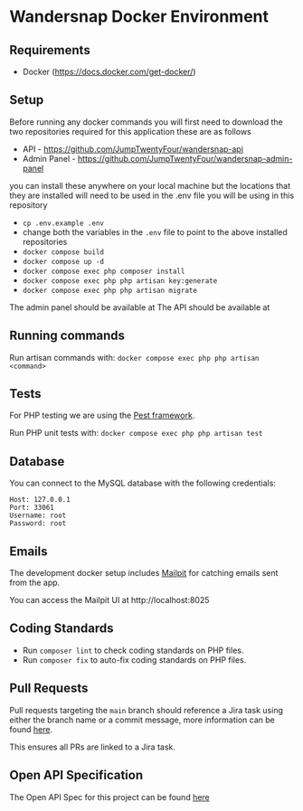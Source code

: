 # Wandersnap Docker Environment

## Requirements

- Docker (https://docs.docker.com/get-docker/)

## Setup
Before running any docker commands you will first need to download the two repositories required for this application these are as follows

- API - https://github.com/JumpTwentyFour/wandersnap-api
- Admin Panel - https://github.com/JumpTwentyFour/wandersnap-admin-panel

you can install these anywhere on your local machine but the locations that they are installed will need to be used in 
the .env file you will be using in this repository

- `cp .env.example .env`
- change both the variables in the `.env` file to point to the above installed repositories
- `docker compose build`
- `docker compose up -d`
- `docker compose exec php composer install`
- `docker compose exec php php artisan key:generate`
- `docker compose exec php php artisan migrate`

The admin panel should be available at
The API should be available at

## Running commands

Run artisan commands with: `docker compose exec php php artisan <command>`

## Tests

For PHP testing we are using the [Pest framework](https://pestphp.com/).

Run PHP unit tests with: `docker compose exec php php artisan test`


## Database

You can connect to the MySQL database with the following credentials:
```
Host: 127.0.0.1
Port: 33061
Username: root
Password: root
```

## Emails

The development docker setup includes [Mailpit](https://github.com/axllent/mailpit) for catching emails sent from the app.

You can access the Mailpit UI at http://localhost:8025

## Coding Standards

- Run `composer lint` to check coding standards on PHP files.
- Run `composer fix` to auto-fix coding standards on PHP files.

## Pull Requests

Pull requests targeting the `main` branch should reference a Jira task using either the branch name or a commit message, more information can be found [here](https://support.atlassian.com/jira-software-cloud/docs/reference-issues-in-your-development-work/).

This ensures all PRs are linked to a Jira task.


## Open API Specification

The Open API Spec for this project can be found [here](https://github.com/JumpTwentyFour/wandersnap-api-documentation) 
